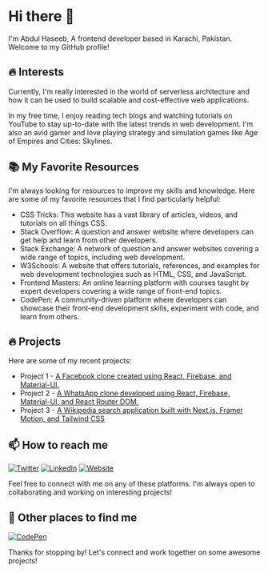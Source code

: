 # **Hi there 👋**
I'm Abdul Haseeb, A frontend developer based in Karachi, Pakistan. Welcome to my GitHub profile!

## 🔥 Interests

Currently, I'm really interested in the world of serverless architecture and how it can be used to build scalable and cost-effective web applications.

In my free time, I enjoy reading tech blogs and watching tutorials on YouTube to stay up-to-date with the latest trends in web development. I'm also an avid gamer and love playing strategy and simulation games like Age of Empires and Cities: Skylines.

## 📚 My Favorite Resources

I'm always looking for resources to improve my skills and knowledge. Here are some of my favorite resources that I find particularly helpful:

 - CSS Tricks: This website has a vast library of articles, videos, and tutorials on all things CSS.
 - Stack Overflow: A question and answer website where developers can get help and learn from other developers.
 - Stack Exchange: A network of question and answer websites covering a wide range of topics, including web development.
 - W3Schools: A website that offers tutorials, references, and examples for web development technologies such as HTML, CSS, and JavaScript.
 - Frontend Masters: An online learning platform with courses taught by expert developers covering a wide range of front-end topics.
 - CodePen: A community-driven platform where developers can showcase their front-end development skills, experiment with code, and learn from others.
    
## 🔥 Projects
Here are some of my recent projects:

* Project 1 - [A Facebook clone created using React, Firebase, and Material-UI.](https://fb-clone-359ec.web.app/)
* Project 2 - [A WhatsApp clone developed using React, Firebase, Material-UI, and React Router DOM.](https://whatsapp-mern-56d98.web.app/)
* Project 3 - [A Wikipedia search application built with Next.js, Framer Motion, and Tailwind CSS](https://wiki-app-cddfc.web.app/)

## 📫 How to reach me

[![Twitter](https://img.shields.io/badge/Twitter-1DA1F2?style=for-the-badge&logo=twitter&logoColor=white)]()
[![LinkedIn](https://img.shields.io/badge/LinkedIn-0077B5?style=for-the-badge&logo=linkedin&logoColor=white)]()
 [![Website](https://img.shields.io/badge/Portfolio-FF7139?style=for-the-badge&logo=firefox-browser&logoColor=white)](https://personal-portfolio-sage-seven.vercel.app)

Feel free to connect with me on any of these platforms. I'm always open to collaborating and working on interesting projects!

## 👀 Other places to find me

[![CodePen](https://img.shields.io/badge/CodePen-000000?style=for-the-badge&logo=codepen&logoColor=white)](https://codepen.io/haseeb-siddiqui)

Thanks for stopping by! Let's connect and work together on some awesome projects!
